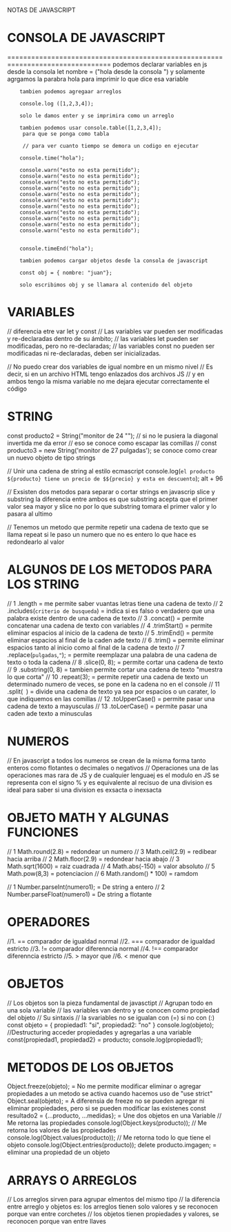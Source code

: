 NOTAS DE JAVASCRIPT 


   # CONSOLA DE JAVASCRIPT
================================================================================
podemos declarar variables en js desde la consola
        let nombre = ("hola desde la consola ") 
        y solamente agrgamos la parabra hola para imprimir lo que dice esa variable 

        tambien podemos agregaar arreglos 

        console.log ([1,2,3,4]); 

        solo le damos enter y se imprimira como un arreglo 
         
        tambien podemos usar console.table([1,2,3,4]); 
         para que se ponga como tabla

         // para ver cuanto tiempo se demora un codigo en ejecutar 

        console.time("hola");

        console.warn("esto no esta permitido");
        console.warn("esto no esta permitido");
        console.warn("esto no esta permitido");
        console.warn("esto no esta permitido");
        console.warn("esto no esta permitido");
        console.warn("esto no esta permitido");
        console.warn("esto no esta permitido");
        console.warn("esto no esta permitido");
        console.warn("esto no esta permitido");
        console.warn("esto no esta permitido");
        console.warn("esto no esta permitido");
 

        console.timeEnd("hola"); 

        tambien podemos cargar objetos desde la consola de javascript 

        const obj = { nombre: "juan"};

        solo escribimos obj y se llamara al contenido del objeto


   VARIABLES 
================================================================================
// diferencia etre var let y const
// Las variables var pueden ser modificadas y re-declaradas dentro de su ámbito;
// las variables let pueden ser modificadas, pero no re-declaradas;
// las variables const no pueden ser modificadas ni re-declaradas, deben ser inicializadas. 

// No puedo crear dos variables de igual nombre en un mismo nivel 
// Es decir, si en un archivo HTML tengo enlazados dos archivos JS
// y en ambos tengo la misma variable no me dejara ejecutar correctamente el código 



   STRING
================================================================================
const producto2 = String("monitor de 24 \"");
// si no le pusiera la diagonal invertida me da error 
// eso se conoce como escapar las comillas
// const producto3 = new String('monitor de 27 pulgadas');
   se conoce como crear un nuevo objeto de tipo strings

// Unir una cadena de string al estilo ecmascript
   console.log(`el producto ${producto} tiene un precio de $${precio} y esta en descuento`);  alt + 96

// Exsisten dos metodos para separar o cortar strings en javascrip 
   slice y substring la diferencia entre ambos es que substring acepta que el primer valor sea mayor y slice no 
   por lo que substring tomara el primer valor y lo pasara al ultimo 

// Tenemos un metodo que permite repetir una cadena de texto que se llama repeat
   si le paso un numero que no es entero lo que hace es redondearlo al valor


 ALGUNOS DE LOS METODOS PARA LOS STRING
 ======================================
 // 1 .length         = me permite saber vuantas letras tiene una cadena de texto
 // 2 .includes(`criterio de busqueda`) = indica si es falso o verdadero que una palabra existe dentro de una cadena de texto
 // 3 .concat()       = permite concatenar una cadena de texto con variables
 // 4 .trimStart()    = permite eliminar espacios al inicio de la cadena de texto
 // 5 .trimEnd()      = permite eliminar espacios al final de la caden ade texto
 // 6 .trim()         = permite eliminar espacios tanto al inicio como al final de la cadena de texto
 // 7 .replace(`pulgadas`,`"`);       = permite reemplazar una palabra de una cadena de texto o toda la cadena
 // 8 .slice(0, 8);   = permite cortar una cadena de texto
 // 9 .substring(0, 8)  = tambien permite cortar una cadena de texto "muestra lo que corta"
 // 10 .repeat(3);    = permite repetir una cadena de texto un determinado numero de veces, se pone en la cadena no en el console
 // 11 .split(` `)    = divide una cadena de texto ya sea por espacios o un carater, lo que indiquemos en las comillas
 // 12 .toUpperCase() = permite pasar una cadena de texto a mayusculas
 // 13 .toLoerCase()  = permite pasar una caden ade texto a minusculas

 NUMEROS
 ================================================================================
 // En javascript a todos los numeros se crean de la misma forma tanto enteros como flotantes o decimales
    o negativos
 // Operaciones una de las operaciones mas rara de JS y de cualquier lenguaej es el modulo 
    en JS se representa con el signo %   y es equivalente al recisuo de una division es ideal para saber si una division 
    es exsacta o inexsacta

 OBJETO MATH Y ALGUNAS FUNCIONES
 ================================
 // 1 Math.round(2.8)   = redondear un numero
 // 3 Math.ceil(2.9)    = redibear hacia arriba
 // 2 Math.floor(2.9)   = redondear hacia abajo
 // 3 Math.sqrt(1600)   = raiz cuadrada
 // 4 Math.abs(-150)    = valor absoluto
 // 5 Math.pow(8,3)     = potenciacion
 // 6 Math.random() * 100) = ramdom 
 
 <!-- =================PASAR DE STRING A NUMEROS================= -->
 // 1 Number.parseInt(numero1);    = De string a entero
 // 2 Number.parseFloat(numero1)  = De string a flotante 

 OPERADORES
 ================================================================================
 //1. ==  comparador de igualdad normal
 //2. ===  comparador de igualdad estricto
 //3. !=  comparador diferenncia normal
 //4. !==  comparador diferenncia estricto
 //5. >    mayor que
 //6. <    menor que 

 OBJETOS
 ================================================================================
 // Los objetos son la pieza fundamental de javasctipt 
 // Agrupan todo en una sola variable 
 // las variables van dentro y se conocen como propiedad del objeto 
 // Su sintaxis
 // la svariables no se igualan con (=) si no con (:)
  const objeto = {
    propiedad1: "si",
    propiedad2: "no"
  }
  console.log(objeto);
  //Destructuring acceder propiedades y agregarlas a una variable
    const{propiedad1, propiedad2} = producto;
    console.log(propiedad1);

 METODOS DE LOS OBJETOS
 ========================
 
 Object.freeze(objeto);    = No me permite modificar eliminar o agregar propiedades a un metodo se activa cuando hacemos uso de "use strict"
 Object.seal(objeto);      = A diferensia de freeze no se pueden agregar ni eliminar propiedades, pero si se pueden modificar las existenes
 const resultado2 = {...producto, ...medidas}; = Une dos objetos en una Variable
 // Me retorna las propiedades
 console.log(Object.keys(producto));
 // Me retorna los valores de las propiedades
 console.log(Object.values(producto));
 // Me retorna todo lo que tiene el objeto
 console.log(Object.entries(producto));
 delete producto.imgagen; = eliminar una propiedad de un objeto


 ARRAYS O ARREGLOS
 ==========================================
 // Los arreglos sirven para agrupar elmentos del mismo tipo
 // la diferencia entre arreglo y objetos es: los arreglos tienen solo valores y se reconocen porque van entre corchetes
 // los objetos tienen propiedades y valores, se reconocen porque van entre llaves